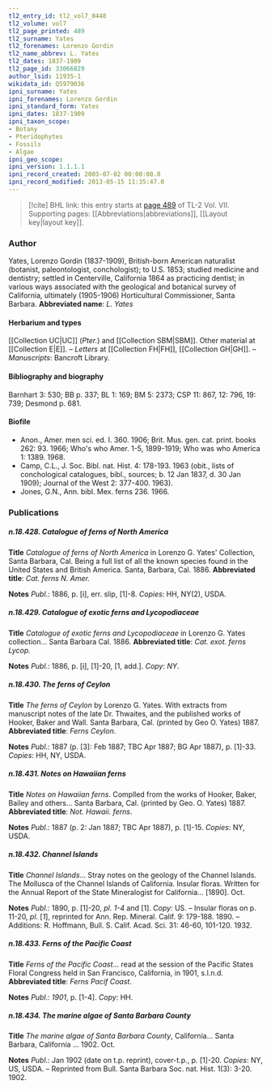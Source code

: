 ```yaml
---
tl2_entry_id: tl2_vol7_0448
tl2_volume: vol7
tl2_page_printed: 489
tl2_surname: Yates
tl2_forenames: Lorenzo Gordin
tl2_name_abbrev: L. Yates
tl2_dates: 1837-1909
tl2_page_id: 33066829
author_lsid: 11935-1
wikidata_id: Q5979036
ipni_surname: Yates
ipni_forenames: Lorenzo Gordin
ipni_standard_form: Yates
ipni_dates: 1837-1909
ipni_taxon_scope: 
- Botany
- Pteridophytes
- Fossils
- Algae
ipni_geo_scope: 
ipni_version: 1.1.1.1
ipni_record_created: 2003-07-02 00:00:00.0
ipni_record_modified: 2013-05-15 11:35:47.0
---
```



> [!cite] BHL link: this entry starts at [page 489](https://www.biodiversitylibrary.org/page/33066829) of TL-2 Vol. VII.
> Supporting pages: [[Abbreviations|abbreviations]], [[Layout key|layout key]].

### Author

Yates, Lorenzo Gordin (1837-1909), British-born American naturalist (botanist, paleontologist, conchologist); to U.S. 1853; studied medicine and dentistry; settled in Centerville, California 1864 as practicing dentist; in various ways associated with the geological and botanical survey of California, ultimately (1905-1906) Horticultural Commissioner, Santa Barbara. 
**Abbreviated name**: *L. Yates*

#### Herbarium and types

[[Collection UC|UC]] (*Pter.*) and [[Collection SBM|SBM]]. Other material at [[Collection E|E]]. – *Letters* at [[Collection FH|FH]], [[Collection GH|GH]]. – *Manuscripts*: Bancroft Library.

#### Bibliography and biography

Barnhart 3: 530; BB p. 337; BL 1: 169; BM 5: 2373; CSP 11: 867, 12: 796, 19: 739; Desmond p. 681.

#### Biofile

- Anon., Amer. men sci. ed. I. 360. 1906; Brit. Mus. gen. cat. print. books 262: 93. 1966; Who's who Amer. 1-5, 1899-1919; Who was who America 1: 1389. 1968.
- Camp, C.L., J. Soc. Bibl. nat. Hist. 4: 178-193. 1963 (obit., lists of conchological catalogues, bibl., sources; b. 12 Jan 1837, d. 30 Jan 1909); Journal of the West 2: 377-400. 1963).
- Jones, G.N., Ann. bibl. Mex. ferns 236. 1966.

### Publications

##### n.18.428. Catalogue of ferns of North America

**Title**
*Catalogue of ferns of North America* in Lorenzo G. Yates' Collection, Santa Barbara, Cal. Being a full list of all the known species found in the United States and British America. Santa, Barbara, Cal. 1886.
**Abbreviated title**: *Cat. ferns N. Amer.*

**Notes**
*Publ*.: 1886, p. \[i\], err. slip, \[1\]-8. *Copies*: HH, NY(2), USDA.

##### n.18.429. Catalogue of exotic ferns and Lycopodiaceae

**Title**
*Catalogue of exotic ferns and Lycopodiaceae* in Lorenzo G. Yates collection... Santa Barbara Cal. 1886.
**Abbreviated title**: *Cat. exot. ferns Lycop.*

**Notes**
*Publ*.: 1886, p. \[i\], \[1\]-20, \[1, add.\]. *Copy*: *NY*.

##### n.18.430. The ferns of Ceylon

**Title**
*The ferns of Ceylon* by Lorenzo G. Yates. With extracts from manuscript notes of the late Dr. Thwaites, and the published works of Hooker, Baker and Wall. Santa Barbara, Cal. (printed by Geo O. Yates) 1887.
**Abbreviated title**: *Ferns Ceylon*.

**Notes**
*Publ*.: 1887 (p. \[3\]: Feb 1887; TBC Apr 1887; BG Apr 1887), p. \[1\]-33. *Copies*: HH, NY, USDA.

##### n.18.431. Notes on Hawaiian ferns

**Title**
*Notes on Hawaiian ferns*. Complled from the works of Hooker, Baker, Bailey and others... Santa Barbara, Cal. (printed by Geo. O. Yates) 1887.
**Abbreviated title**: *Not. Hawaii. ferns*.

**Notes**
*Publ*.: 1887 (p. 2: Jan 1887; TBC Apr 1887), p. \[1\]-15. *Copies*: NY, USDA.

##### n.18.432. Channel Islands

**Title**
*Channel Islands*... Stray notes on the geology of the Channel Islands. The Mollusca of the Channel Islands of California. Insular floras. Written for the Annual Report of the State Mineralogist for California... \[1890\]. Oct.

**Notes**
*Publ*.: 1890, p. \[1\]-20, *pl. 1-4* and \[1\]. *Copy*: US. – Insular floras on p. 11-20, *pl*. \[*1*\], reprinted for Ann. Rep. Mineral. Calif. 9: 179-188. 1890. – Additions: R. Hoffmann, Bull. S. Calif. Acad. Sci. 31: 46-60, 101-120. 1932.

##### n.18.433. Ferns of the Pacific Coast

**Title**
*Ferns of the Pacific Coast*... read at the session of the Pacific States Floral Congress held in San Francisco, California, in 1901, s.l.n.d.
**Abbreviated title**: *Ferns Pacif Coast*.

**Notes**
*Publ*.: *1901*, p. \[1-4\]. *Copy*: HH.

##### n.18.434. The marine algae of Santa Barbara County

**Title**
*The marine algae of Santa Barbara County*, California... Santa Barbara, California ... 1902. Oct.

**Notes**
*Publ*.: Jan 1902 (date on t.p. reprint), cover-t.p., p. \[1\]-20. *Copies*: NY, US, USDA. – Reprinted from Bull. Santa Barbara Soc. nat. Hist. 1(3): 3-20. 1902.

